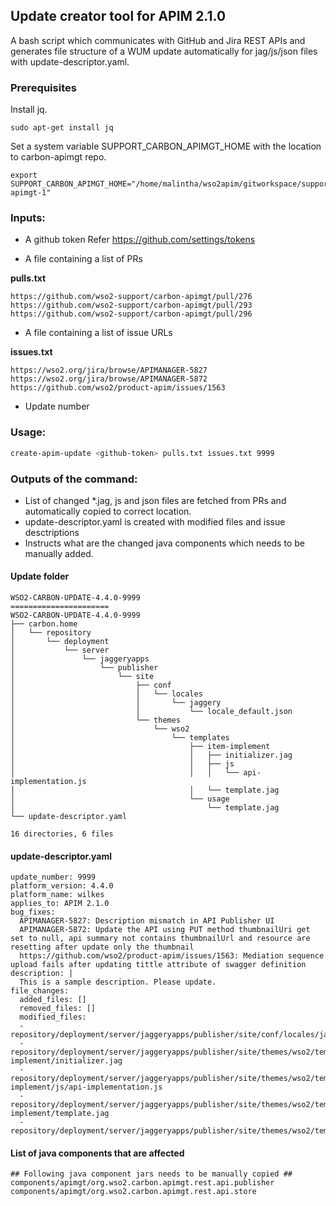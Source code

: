## Update creator tool for APIM 2.1.0

A bash script which communicates with GitHub and Jira REST APIs and generates file structure of a WUM update automatically for jag/js/json files with update-descriptor.yaml.

### Prerequisites

Install jq.
```
sudo apt-get install jq
```

Set a system variable SUPPORT_CARBON_APIMGT_HOME with the location to carbon-apimgt repo.
```
export SUPPORT_CARBON_APIMGT_HOME="/home/malintha/wso2apim/gitworkspace/supportgit/apim210/carbon-apimgt-1"
```

### Inputs:

* A github token
Refer https://github.com/settings/tokens

* A file containing a list of PRs

**pulls.txt**
```
https://github.com/wso2-support/carbon-apimgt/pull/276
https://github.com/wso2-support/carbon-apimgt/pull/293
https://github.com/wso2-support/carbon-apimgt/pull/296
```
* A file containing a list of issue URLs

**issues.txt**
```
https://wso2.org/jira/browse/APIMANAGER-5827
https://wso2.org/jira/browse/APIMANAGER-5872
https://github.com/wso2/product-apim/issues/1563
```

* Update number

### Usage:

```sh
create-apim-update <github-token> pulls.txt issues.txt 9999
```

### Outputs of the command:

* List of changed *.jag, js and json files are fetched from PRs and automatically copied to correct location.
* update-descriptor.yaml is created with modified files and issue desctriptions
* Instructs what are the changed java components which needs to be manually added.

#### Update folder

```
WSO2-CARBON-UPDATE-4.4.0-9999
======================
WSO2-CARBON-UPDATE-4.4.0-9999
├── carbon.home
│   └── repository
│       └── deployment
│           └── server
│               └── jaggeryapps
│                   └── publisher
│                       └── site
│                           ├── conf
│                           │   └── locales
│                           │       └── jaggery
│                           │           └── locale_default.json
│                           └── themes
│                               └── wso2
│                                   └── templates
│                                       ├── item-implement
│                                       │   ├── initializer.jag
│                                       │   ├── js
│                                       │   │   └── api-implementation.js
│                                       │   └── template.jag
│                                       └── usage
│                                           └── template.jag
└── update-descriptor.yaml

16 directories, 6 files
```

#### update-descriptor.yaml
```
update_number: 9999
platform_version: 4.4.0
platform_name: wilkes
applies_to: APIM 2.1.0
bug_fixes:
  APIMANAGER-5827: Description mismatch in API Publisher UI
  APIMANAGER-5872: Update the API using PUT method thumbnailUri get set to null, api summary not contains thumbnailUrl and resource are resetting after update only the thumbnail
  https://github.com/wso2/product-apim/issues/1563: Mediation sequence upload fails after updating tittle attribute of swagger definition
description: |
  This is a sample description. Please update.
file_changes:
  added_files: []
  removed_files: []
  modified_files:
  - repository/deployment/server/jaggeryapps/publisher/site/conf/locales/jaggery/locale_default.json
  - repository/deployment/server/jaggeryapps/publisher/site/themes/wso2/templates/item-implement/initializer.jag
  - repository/deployment/server/jaggeryapps/publisher/site/themes/wso2/templates/item-implement/js/api-implementation.js
  - repository/deployment/server/jaggeryapps/publisher/site/themes/wso2/templates/item-implement/template.jag
  - repository/deployment/server/jaggeryapps/publisher/site/themes/wso2/templates/usage/template.jag
```

#### List of java components that are affected
```
## Following java component jars needs to be manually copied ##
components/apimgt/org.wso2.carbon.apimgt.rest.api.publisher
components/apimgt/org.wso2.carbon.apimgt.rest.api.store
```

